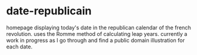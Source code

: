 # date-republicain
homepage displaying today's date in the republican calendar of the french revolution. uses the Romme method of calculating leap years.
currently a work in progress as I go through and find a public domain illustration for each date.

